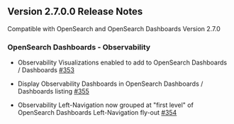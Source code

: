 ## Version 2.7.0.0 Release Notes

Compatible with OpenSearch and OpenSearch Dashboards Version 2.7.0

### OpenSearch Dashboards - Observability

- Observability Visualizations enabled to add to OpenSearch Dashboards /
  Dashboards [#353](https://github.com/opensearch-project/dashboards-observability/pull/353)

- Display Observability Dashboards in OpenSearch Dashboards / Dashboards
  listing [#355](https://github.com/opensearch-project/dashboards-observability/pull/355)
- Observability Left-Navigation now grouped at "first level" of OpenSearch Dashboards Left-Navigation
  fly-out [#354](https://github.com/opensearch-project/dashboards-observability/pull/354)